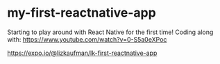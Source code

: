 # my-first-reactnative-app
Starting to play around with React Native for the first time! Coding along with: https://www.youtube.com/watch?v=0-S5a0eXPoc

https://expo.io/@lizkaufman/lk-first-reactnative-app
